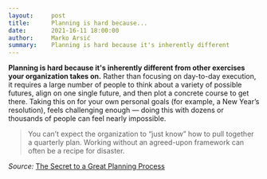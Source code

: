 ```yaml
---
layout:     post
title:      Planning is hard because...
date:       2021-16-11 18:00:00
author:     Marko Arsić
summary:    Planning is hard because it's inherently different
---
```


**Planning is hard because it's inherently different from other exercises your organization takes on.** Rather than focusing on day-to-day execution, it requires a large number of people to think about a variety of possible futures, align on one single future, and then plot a concrete course to get there. Taking this on for your own personal goals (for example, a New Year’s resolution), feels challenging enough — doing this with dozens or thousands of people can feel nearly impossible.

> You can’t expect the organization to “just know” how to pull together a quarterly plan. Working without an agreed-upon framework can often be a recipe for disaster.

*Source:* [The Secret to a Great Planning Process](https://review.firstround.com/the-secret-to-a-great-planning-process-lessons-from-airbnb-and-eventbrite)
